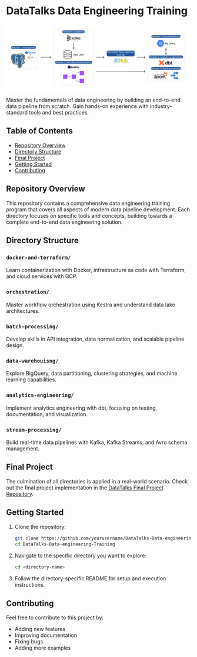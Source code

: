 # DataTalks Data Engineering Training

![Data Engineering Pipeline](images/datatalk.jpg)

Master the fundamentals of data engineering by building an end-to-end data pipeline from scratch. Gain hands-on experience with industry-standard tools and best practices.

## Table of Contents

- [Repository Overview](#repository-overview)
- [Directory Structure](#directory-structure)
- [Final Project](#final-project)
- [Getting Started](#getting-started)
- [Contributing](#contributing)

## Repository Overview

This repository contains a comprehensive data engineering training program that covers all aspects of modern data pipeline development. Each directory focuses on specific tools and concepts, building towards a complete end-to-end data engineering solution.

## Directory Structure

### `docker-and-terraform/`
Learn containerization with Docker, infrastructure as code with Terraform, and cloud services with GCP.

### `orchestration/`
Master workflow orchestration using Kestra and understand data lake architectures.

### `batch-processing/`
Develop skills in API integration, data normalization, and scalable pipeline design.

### `data-warehouisng/`
Explore BigQuery, data partitioning, clustering strategies, and machine learning capabilities.

### `analytics-engineering/`
Implement analytics engineering with dbt, focusing on testing, documentation, and visualization.

### `stream-processing/`
Build real-time data pipelines with Kafka, Kafka Streams, and Avro schema management.

## Final Project

The culmination of all directories is applied in a real-world scenario. Check out the final project implementation in the [DataTalks Final Project Repository](https://github.com/yourusername/datatalks-final-project).

## Getting Started

1. Clone the repository:
   ```sh
   git clone https://github.com/yourusername/DataTalks-Data-engineering-Training.git
   cd DataTalks-Data-engineering-Training
   ```

2. Navigate to the specific directory you want to explore:
   ```sh
   cd <directory-name>
   ```

3. Follow the directory-specific README for setup and execution instructions.

## Contributing

Feel free to contribute to this project by:
- Adding new features
- Improving documentation
- Fixing bugs
- Adding more examples